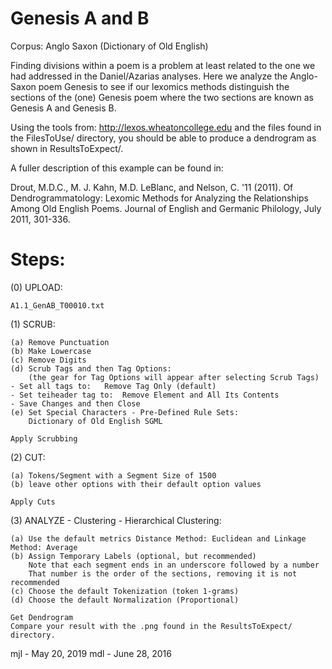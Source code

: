 # Genesis A and B

Corpus:  Anglo Saxon (Dictionary of Old English)

Finding divisions within a poem is a problem at
least related to the one we had addressed in the Daniel/Azarias analyses.
Here we analyze the Anglo-Saxon poem Genesis to see
if our lexomics methods distinguish the sections of the (one) Genesis poem
where the two sections are known as Genesis A and Genesis B.

Using the tools from:   http://lexos.wheatoncollege.edu
and the files found in the FilesToUse/ directory, you should
be able to produce a dendrogram as shown in ResultsToExpect/.

A fuller description of this example can be found in:

Drout, M.D.C., M. J. Kahn, M.D. LeBlanc, and Nelson, C. '11 (2011). 
Of Dendrogrammatology: Lexomic Methods for Analyzing the Relationships 
Among Old English Poems. Journal of English and Germanic Philology, 
July 2011, 301-336.


Steps:
=====================================================================
(0) UPLOAD:

    A1.1_GenAB_T00010.txt

(1) SCRUB:

    (a) Remove Punctuation
    (b) Make Lowercase
    (c) Remove Digits
    (d) Scrub Tags and then Tag Options:
        (the gear for Tag Options will appear after selecting Scrub Tags)
    - Set all tags to:   Remove Tag Only (default)
    - Set teiheader tag to:  Remove Element and All Its Contents
    - Save Changes and then Close
    (e) Set Special Characters - Pre-Defined Rule Sets:
        Dictionary of Old English SGML

    Apply Scrubbing
(2) CUT:

    (a) Tokens/Segment with a Segment Size of 1500
    (b) leave other options with their default option values

    Apply Cuts
(3) ANALYZE - Clustering - Hierarchical Clustering:

    (a) Use the default metrics Distance Method: Euclidean and Linkage Method: Average
    (b) Assign Temporary Labels (optional, but recommended)
        Note that each segment ends in an underscore followed by a number
        That number is the order of the sections, removing it is not recommended
    (c) Choose the default Tokenization (token 1-grams)
    (d) Choose the default Normalization (Proportional)
    
    Get Dendrogram
    Compare your result with the .png found in the ResultsToExpect/ directory.


mjl - May 20, 2019
mdl - June 28, 2016


